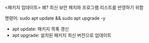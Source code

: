 <패키지 업데이트>
왜? 최신 보안 패치와 프로그램 리스트를 반영하기 위함

명령어:
sudo apt update && sudo apt upgrade -y

- apt update: 패키지 목록 갱신
- apt upgrade: 설치된 패키지 최신 버전으로 업데이트